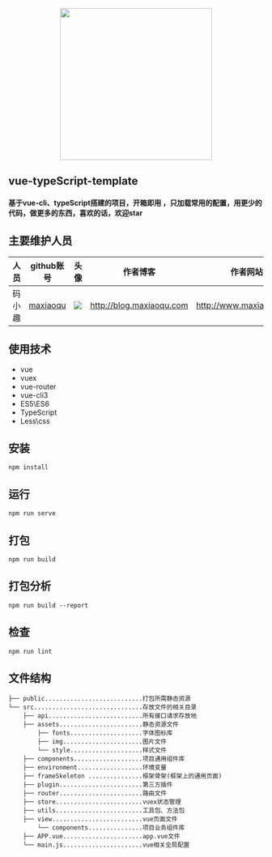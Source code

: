 <p align="center">
    <a href="http://www.maxiaoqu.com/">
        <img width="300" src="http://www.maxiaoqu.com/maxiaoqu.png">
    </a>
</p>

<h2>
    vue-typeScript-template
    <h4>基于vue-cli、typeScript搭建的项目，开箱即用 ，只加载常用的配置，用更少的代码，做更多的东西，喜欢的话，欢迎star</h4>
</h2>

## 主要维护人员
|人员|github账号|头像|作者博客|作者网站|联系邮箱|
|---|---|---|---|---|---|
|码小趣|[maxiaoqu](https://github.com/maxiaoqu) |  ![](https://avatars1.githubusercontent.com/u/25891598?s=60&v=4)|http://blog.maxiaoqu.com|http://www.maxiaoqu.com|maxiaoqu@gmail.com

## 使用技术
- vue
- vuex
- vue-router
- vue-cli3
- ES5\ES6
- TypeScript
- Less\css

## 安装
```
npm install
```

## 运行
```
npm run serve
```

## 打包
```
npm run build
```

## 打包分析
```
npm run build --report
```

## 检查
```
npm run lint
```

## 文件结构
```shell
├── public...........................打包所需静态资源
└── src..............................存放文件的相关目录
    ├── api..........................所有接口请求存放地
    ├── assets.......................静态资源文件
        ├── fonts....................字体图标库
        ├── img......................图片文件
        └── style....................样式文件
    ├── components...................项目通用组件库
    ├── environment..................环境变量
    ├── frameSkeleton ...............框架骨架(框架上的通用页面)
    ├── plugin.......................第三方插件
    ├── router.......................路由文件
    ├── store........................vuex状态管理
    ├── utils........................工具包、方法包
    ├── view.........................vue页面文件
        └── components...............项目业务组件库
    ├── APP.vue......................app.vue文件
    └── main.js......................vue相关全局配置
```
